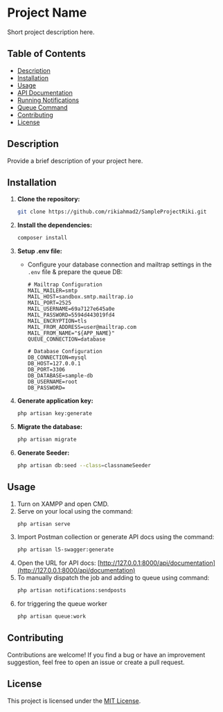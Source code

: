 # Project Name

Short project description here.

## Table of Contents

- [Description](#description)
- [Installation](#installation)
- [Usage](#usage)
- [API Documentation](#api-documentation)
- [Running Notifications](#running-notifications)
- [Queue Command](#queue-command)
- [Contributing](#contributing)
- [License](#license)

## Description

Provide a brief description of your project here.

## Installation

1. **Clone the repository:**
    ```bash
    git clone https://github.com/rikiahmad2/SampleProjectRiki.git
    ```

2. **Install the dependencies:**
    ```bash
    composer install
    ```

3. **Setup .env file:**
   - Configure your database connection and mailtrap settings in the `.env` file & prepare the queue DB:
     ```env
     # Mailtrap Configuration
     MAIL_MAILER=smtp
     MAIL_HOST=sandbox.smtp.mailtrap.io
     MAIL_PORT=2525
     MAIL_USERNAME=69a7127e645a0e
     MAIL_PASSWORD=5594d443019fd4
     MAIL_ENCRYPTION=tls
     MAIL_FROM_ADDRESS=user@mailtrap.com
     MAIL_FROM_NAME="${APP_NAME}"
     QUEUE_CONNECTION=database

     # Database Configuration
     DB_CONNECTION=mysql
     DB_HOST=127.0.0.1
     DB_PORT=3306
     DB_DATABASE=sample-db
     DB_USERNAME=root
     DB_PASSWORD=
     ```

4. **Generate application key:**
    ```bash
    php artisan key:generate
    ```

5. **Migrate the database:**
    ```bash
    php artisan migrate
    ```

6. **Generate Seeder:**
    ```bash
    php artisan db:seed --class=classnameSeeder
    ```

## Usage

1. Turn on XAMPP and open CMD.
2. Serve on your local using the command:
    ```bash
    php artisan serve
    ```
3. Import Postman collection or generate API docs using the command:
    ```bash
    php artisan l5-swagger:generate
    ```
4. Open the URL for API docs:
   [http://127.0.0.1:8000/api/documentation](http://127.0.0.1:8000/api/documentation)
5. To manually dispatch the job and adding to queue using command:
    ```bash
    php artisan notifications:sendposts
    ```
6. for triggering the queue worker
    ```bash
    php artisan queue:work
    ``````

## Contributing

Contributions are welcome! If you find a bug or have an improvement suggestion, feel free to open an issue or create a pull request.

## License

This project is licensed under the [MIT License](LICENSE).
